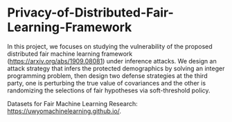 # Privacy-of-Distributed-Fair-Learning-Framework

In this project, we focuses on studying the vulnerability of the proposed distributed fair machine learning framework (https://arxiv.org/abs/1909.08081) under inference attacks. 
We design an attack strategy that infers the protected demographics by solving an integer programming problem,
then design two defense strategies at the third party, one is perturbing the true value of covariances and the other is randomizing the selections of fair hypotheses via soft-threshold policy.

Datasets for Fair Machine Learning Research: https://uwyomachinelearning.github.io/. 
